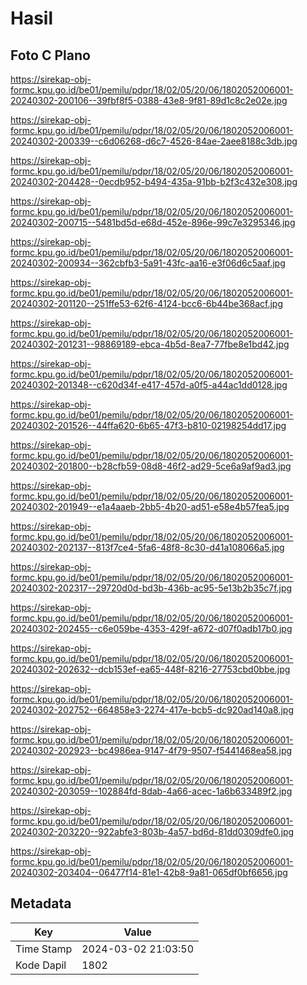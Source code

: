 # Hasil

## Foto C Plano

https://sirekap-obj-formc.kpu.go.id/be01/pemilu/pdpr/18/02/05/20/06/1802052006001-20240302-200106--39fbf8f5-0388-43e8-9f81-89d1c8c2e02e.jpg

https://sirekap-obj-formc.kpu.go.id/be01/pemilu/pdpr/18/02/05/20/06/1802052006001-20240302-200339--c6d06268-d6c7-4526-84ae-2aee8188c3db.jpg

https://sirekap-obj-formc.kpu.go.id/be01/pemilu/pdpr/18/02/05/20/06/1802052006001-20240302-204428--0ecdb952-b494-435a-91bb-b2f3c432e308.jpg

https://sirekap-obj-formc.kpu.go.id/be01/pemilu/pdpr/18/02/05/20/06/1802052006001-20240302-200715--5481bd5d-e68d-452e-896e-99c7e3295346.jpg

https://sirekap-obj-formc.kpu.go.id/be01/pemilu/pdpr/18/02/05/20/06/1802052006001-20240302-200934--362cbfb3-5a91-43fc-aa16-e3f06d6c5aaf.jpg

https://sirekap-obj-formc.kpu.go.id/be01/pemilu/pdpr/18/02/05/20/06/1802052006001-20240302-201120--251ffe53-62f6-4124-bcc6-6b44be368acf.jpg

https://sirekap-obj-formc.kpu.go.id/be01/pemilu/pdpr/18/02/05/20/06/1802052006001-20240302-201231--98869189-ebca-4b5d-8ea7-77fbe8e1bd42.jpg

https://sirekap-obj-formc.kpu.go.id/be01/pemilu/pdpr/18/02/05/20/06/1802052006001-20240302-201348--c620d34f-e417-457d-a0f5-a44ac1dd0128.jpg

https://sirekap-obj-formc.kpu.go.id/be01/pemilu/pdpr/18/02/05/20/06/1802052006001-20240302-201526--44ffa620-6b65-47f3-b810-02198254dd17.jpg

https://sirekap-obj-formc.kpu.go.id/be01/pemilu/pdpr/18/02/05/20/06/1802052006001-20240302-201800--b28cfb59-08d8-46f2-ad29-5ce6a9af9ad3.jpg

https://sirekap-obj-formc.kpu.go.id/be01/pemilu/pdpr/18/02/05/20/06/1802052006001-20240302-201949--e1a4aaeb-2bb5-4b20-ad51-e58e4b57fea5.jpg

https://sirekap-obj-formc.kpu.go.id/be01/pemilu/pdpr/18/02/05/20/06/1802052006001-20240302-202137--813f7ce4-5fa6-48f8-8c30-d41a108066a5.jpg

https://sirekap-obj-formc.kpu.go.id/be01/pemilu/pdpr/18/02/05/20/06/1802052006001-20240302-202317--29720d0d-bd3b-436b-ac95-5e13b2b35c7f.jpg

https://sirekap-obj-formc.kpu.go.id/be01/pemilu/pdpr/18/02/05/20/06/1802052006001-20240302-202455--c6e059be-4353-429f-a672-d07f0adb17b0.jpg

https://sirekap-obj-formc.kpu.go.id/be01/pemilu/pdpr/18/02/05/20/06/1802052006001-20240302-202632--dcb153ef-ea65-448f-8216-27753cbd0bbe.jpg

https://sirekap-obj-formc.kpu.go.id/be01/pemilu/pdpr/18/02/05/20/06/1802052006001-20240302-202752--664858e3-2274-417e-bcb5-dc920ad140a8.jpg

https://sirekap-obj-formc.kpu.go.id/be01/pemilu/pdpr/18/02/05/20/06/1802052006001-20240302-202923--bc4986ea-9147-4f79-9507-f5441468ea58.jpg

https://sirekap-obj-formc.kpu.go.id/be01/pemilu/pdpr/18/02/05/20/06/1802052006001-20240302-203059--102884fd-8dab-4a66-acec-1a6b633489f2.jpg

https://sirekap-obj-formc.kpu.go.id/be01/pemilu/pdpr/18/02/05/20/06/1802052006001-20240302-203220--922abfe3-803b-4a57-bd6d-81dd0309dfe0.jpg

https://sirekap-obj-formc.kpu.go.id/be01/pemilu/pdpr/18/02/05/20/06/1802052006001-20240302-203404--06477f14-81e1-42b8-9a81-065df0bf6656.jpg


## Metadata

| Key        | Value               |
| ---------- | ------------------- |
| Time Stamp | 2024-03-02 21:03:50 |
| Kode Dapil | 1802                |



